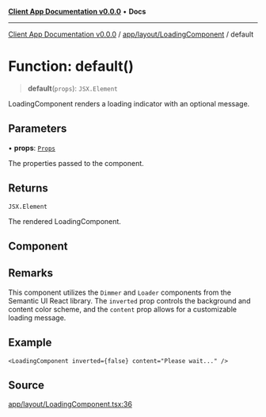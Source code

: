 [**Client App Documentation v0.0.0**](../../../../README.md) • **Docs**

***

[Client App Documentation v0.0.0](../../../../README.md) / [app/layout/LoadingComponent](../README.md) / default

# Function: default()

> **default**(`props`): `JSX.Element`

LoadingComponent renders a loading indicator with an optional message.

## Parameters

• **props**: [`Props`](../interfaces/Props.md)

The properties passed to the component.

## Returns

`JSX.Element`

The rendered LoadingComponent.

## Component

## Remarks

This component utilizes the `Dimmer` and `Loader` components from the Semantic UI React library.
The `inverted` prop controls the background and content color scheme, and the `content` prop allows for a customizable loading message.

## Example

```tsx
<LoadingComponent inverted={false} content="Please wait..." />
```

## Source

[app/layout/LoadingComponent.tsx:36](https://github.com/jimmykurian/Reactivities/blob/f0a090a3bb727420443b721b8bb2341546df5669/client-app/src/app/layout/LoadingComponent.tsx#L36)
